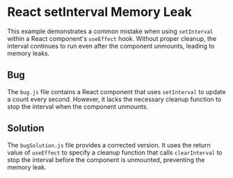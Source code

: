 # React setInterval Memory Leak

This example demonstrates a common mistake when using `setInterval` within a React component's `useEffect` hook.  Without proper cleanup, the interval continues to run even after the component unmounts, leading to memory leaks.

## Bug

The `bug.js` file contains a React component that uses `setInterval` to update a count every second. However, it lacks the necessary cleanup function to stop the interval when the component unmounts.

## Solution

The `bugSolution.js` file provides a corrected version.  It uses the return value of `useEffect` to specify a cleanup function that calls `clearInterval` to stop the interval before the component is unmounted, preventing the memory leak.
